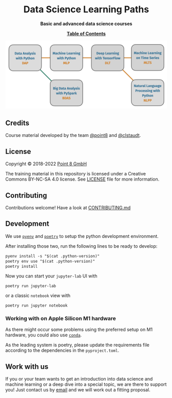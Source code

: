 <div align="center">
  <h1>Data Science Learning Paths</h1>

  <p><b>Basic and advanced data science courses</b></p>
 <a href="https://github.com/point8/data-science-learning-paths/blob/main/notebooks/data-science-learning-paths.ipynb"><b>Table of Contents</b></a>
</div>



![](notebooks/data-science-learning-paths-concept.png)




## Credits

Course material developed by the team [@point8](https://github.com/point8) and [@clstaudt](https://github.com/clstaudt).

## License

Copyright © 2018-2022 [Point 8 GmbH](https://point-8.de)

The training material in this repository is licensed under a Creative Commons BY-NC-SA 4.0 license. See [LICENSE](LICENSE) file for more information.


## Contributing

Contributions welcome! Have a look at [CONTRIBUTING.md](CONTRIBUTING.md)


## Development

We use [`pyenv`](https://github.com/pyenv/pyenv) and [`poetry`](https://github.com/python-poetry/poetry) to setup the python development environment.

After installing those two, run the following lines to be ready to develop:

```
pyenv install -s "$(cat .python-version)"
poetry env use "$(cat .python-version)"
poetry install
```

Now you can start your `jupyter-lab` UI with

```
poetry run jupyter-lab
```

or a classic `notebook` view with

```
poetry run jupyter notebook
```

### Working with on Apple Silicon M1 hardware

As there might occur some problems using the preferred setup on M1 hardware, you could also use [`conda`](https://github.com/conda-forge/miniforge).

As the leading system is poetry, please update the requirements file according to the dependencies in the `pyproject.toml`.

## Work with us

If you or your team wants to get an introduction into data science and machine learning or a deep dive into a special topic, we are there to support you! Just contact us by [email](mailto:trainings@point-8.de) and we will work out a fitting proposal.
